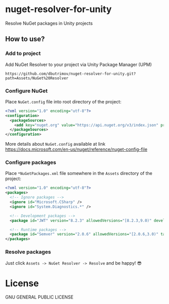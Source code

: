 # nuget-resolver-for-unity

Resolve NuGet packages in Unity projects


## How to use?

### Add to project

Add NuGet Resolver to your project via Unity Package Manager (UPM)

```
https://github.com/dbutrimov/nuget-resolver-for-unity.git?path=Assets/NuGet%20Resolver
```

### Configure NuGet

Place `NuGet.config` file into root directory of the project:
```xml
<?xml version="1.0" encoding="utf-8"?>
<configuration>
  <packageSources>
    <add key="nuget.org" value="https://api.nuget.org/v3/index.json" protocolVersion="3" />
  </packageSources>
</configuration>
```

More details about `NuGet.config` available at link https://docs.microsoft.com/en-us/nuget/reference/nuget-config-file

### Configure packages

Place `*NuGetPackages.xml` file somewhere in the `Assets` directory of the project:
```xml
<?xml version="1.0" encoding="utf-8"?>
<packages>
  <!-- Ignore packages -->
  <ignore id="Microsoft.CSharp" />
  <ignore id="System.Diagnostics.*" />

  <!-- Development packages -->
  <package id="JWT" version="8.2.3" allowedVersions="[8.2.3,9.0)" developmentDependency="true" />

  <!-- Runtime packages -->
  <package id="Semver" version="2.0.6" allowedVersions="[2.0.6,3.0)" targetFramework="net452" />
</packages>
```

### Resolve packages

Just click `Assets -> NuGet Resolver -> Resolve` and be happy! 😎


# License

GNU GENERAL PUBLIC LICENSE
